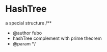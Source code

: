 HashTree
========

a special structure
/**
 * @author fubo
 * hashTree complement with prime theorem
 * @param <T>
 */
